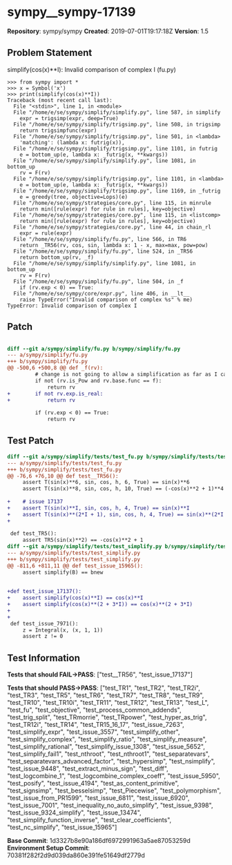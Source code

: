 # sympy__sympy-17139

**Repository**: sympy/sympy
**Created**: 2019-07-01T19:17:18Z
**Version**: 1.5

## Problem Statement

simplify(cos(x)**I): Invalid comparison of complex I (fu.py)
```
>>> from sympy import *
>>> x = Symbol('x')
>>> print(simplify(cos(x)**I))
Traceback (most recent call last):
  File "<stdin>", line 1, in <module>
  File "/home/e/se/sympy/simplify/simplify.py", line 587, in simplify
    expr = trigsimp(expr, deep=True)
  File "/home/e/se/sympy/simplify/trigsimp.py", line 508, in trigsimp
    return trigsimpfunc(expr)
  File "/home/e/se/sympy/simplify/trigsimp.py", line 501, in <lambda>
    'matching': (lambda x: futrig(x)),
  File "/home/e/se/sympy/simplify/trigsimp.py", line 1101, in futrig
    e = bottom_up(e, lambda x: _futrig(x, **kwargs))
  File "/home/e/se/sympy/simplify/simplify.py", line 1081, in bottom_up
    rv = F(rv)
  File "/home/e/se/sympy/simplify/trigsimp.py", line 1101, in <lambda>
    e = bottom_up(e, lambda x: _futrig(x, **kwargs))
  File "/home/e/se/sympy/simplify/trigsimp.py", line 1169, in _futrig
    e = greedy(tree, objective=Lops)(e)
  File "/home/e/se/sympy/strategies/core.py", line 115, in minrule
    return min([rule(expr) for rule in rules], key=objective)
  File "/home/e/se/sympy/strategies/core.py", line 115, in <listcomp>
    return min([rule(expr) for rule in rules], key=objective)
  File "/home/e/se/sympy/strategies/core.py", line 44, in chain_rl
    expr = rule(expr)
  File "/home/e/se/sympy/simplify/fu.py", line 566, in TR6
    return _TR56(rv, cos, sin, lambda x: 1 - x, max=max, pow=pow)
  File "/home/e/se/sympy/simplify/fu.py", line 524, in _TR56
    return bottom_up(rv, _f)
  File "/home/e/se/sympy/simplify/simplify.py", line 1081, in bottom_up
    rv = F(rv)
  File "/home/e/se/sympy/simplify/fu.py", line 504, in _f
    if (rv.exp < 0) == True:
  File "/home/e/se/sympy/core/expr.py", line 406, in __lt__
    raise TypeError("Invalid comparison of complex %s" % me)
TypeError: Invalid comparison of complex I
```


## Patch

```diff

diff --git a/sympy/simplify/fu.py b/sympy/simplify/fu.py
--- a/sympy/simplify/fu.py
+++ b/sympy/simplify/fu.py
@@ -500,6 +500,8 @@ def _f(rv):
         # change is not going to allow a simplification as far as I can tell.
         if not (rv.is_Pow and rv.base.func == f):
             return rv
+        if not rv.exp.is_real:
+            return rv
 
         if (rv.exp < 0) == True:
             return rv


```

## Test Patch

```diff
diff --git a/sympy/simplify/tests/test_fu.py b/sympy/simplify/tests/test_fu.py
--- a/sympy/simplify/tests/test_fu.py
+++ b/sympy/simplify/tests/test_fu.py
@@ -76,6 +76,10 @@ def test__TR56():
     assert T(sin(x)**6, sin, cos, h, 6, True) == sin(x)**6
     assert T(sin(x)**8, sin, cos, h, 10, True) == (-cos(x)**2 + 1)**4
 
+    # issue 17137
+    assert T(sin(x)**I, sin, cos, h, 4, True) == sin(x)**I
+    assert T(sin(x)**(2*I + 1), sin, cos, h, 4, True) == sin(x)**(2*I + 1)
+
 
 def test_TR5():
     assert TR5(sin(x)**2) == -cos(x)**2 + 1
diff --git a/sympy/simplify/tests/test_simplify.py b/sympy/simplify/tests/test_simplify.py
--- a/sympy/simplify/tests/test_simplify.py
+++ b/sympy/simplify/tests/test_simplify.py
@@ -811,6 +811,11 @@ def test_issue_15965():
     assert simplify(B) == bnew
 
 
+def test_issue_17137():
+    assert simplify(cos(x)**I) == cos(x)**I
+    assert simplify(cos(x)**(2 + 3*I)) == cos(x)**(2 + 3*I)
+
+
 def test_issue_7971():
     z = Integral(x, (x, 1, 1))
     assert z != 0

```

## Test Information

**Tests that should FAIL→PASS**: ["test__TR56", "test_issue_17137"]

**Tests that should PASS→PASS**: ["test_TR1", "test_TR2", "test_TR2i", "test_TR3", "test_TR5", "test_TR6", "test_TR7", "test_TR8", "test_TR9", "test_TR10", "test_TR10i", "test_TR11", "test_TR12", "test_TR13", "test_L", "test_fu", "test_objective", "test_process_common_addends", "test_trig_split", "test_TRmorrie", "test_TRpower", "test_hyper_as_trig", "test_TR12i", "test_TR14", "test_TR15_16_17", "test_issue_7263", "test_simplify_expr", "test_issue_3557", "test_simplify_other", "test_simplify_complex", "test_simplify_ratio", "test_simplify_measure", "test_simplify_rational", "test_simplify_issue_1308", "test_issue_5652", "test_simplify_fail1", "test_nthroot", "test_nthroot1", "test_separatevars", "test_separatevars_advanced_factor", "test_hypersimp", "test_nsimplify", "test_issue_9448", "test_extract_minus_sign", "test_diff", "test_logcombine_1", "test_logcombine_complex_coeff", "test_issue_5950", "test_posify", "test_issue_4194", "test_as_content_primitive", "test_signsimp", "test_besselsimp", "test_Piecewise", "test_polymorphism", "test_issue_from_PR1599", "test_issue_6811", "test_issue_6920", "test_issue_7001", "test_inequality_no_auto_simplify", "test_issue_9398", "test_issue_9324_simplify", "test_issue_13474", "test_simplify_function_inverse", "test_clear_coefficients", "test_nc_simplify", "test_issue_15965"]

**Base Commit**: 1d3327b8e90a186df6972991963a5ae87053259d
**Environment Setup Commit**: 70381f282f2d9d039da860e391fe51649df2779d
